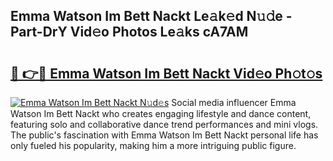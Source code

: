 ## Emma Watson Im Bett Nackt Le𝚊k𝚎d N𝚞𝚍e - Part-DrY Vid𝚎o Photos Le𝚊ks cA7AM

# <h2><a href="http://fb2lh8.evod.top/?m=Emma+Watson+Im+Bett+Nackt">🔗 👉🔴 Emma Watson Im Bett Nackt Vid𝚎o Ph𝚘t𝚘s</a></h2>

[![Emma Watson Im Bett Nackt N𝚞d𝚎s](https://i.imgur.com/8V9OHl7.gif)](http://fb2lh8.evod.top/?m=Emma+Watson+Im+Bett+Nackt)
Social media influencer Emma Watson Im Bett Nackt who creates engaging lifestyle and dance content, featuring solo and collaborative dance trend performances and mini vlogs. The public's fascination with Emma Watson Im Bett Nackt personal life has only fueled his popularity, making him a more intriguing public figure. 
